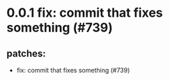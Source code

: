 # 0.0.1 fix: commit that fixes something (#739)

## patches:
* fix: commit that fixes something (#739)

